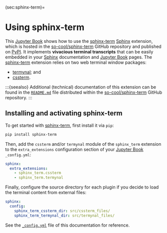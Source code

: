 (sec:sphinx-term)=
# Using sphinx-term #

This [Jupyter Book] shows how to use the [sphinx-term] [Sphinx] extension,
which is hosted in the [so-cool/sphinx-term] GitHub repository and published
on [PyPI].
It implements **vivacious terminal transcripts** that can be easily embedded
in your [Sphinx] documentation and [Jupyter Book] pages.
The [sphinx-term] extension relies on two web terminal window packages:
* [termynal]; and
* [cssterm].

:::{seealso}
Additional (technical) documentation of this extension can be found in the
[`README.md`] file distributed within the [so-cool/sphinx-term] GitHub
repository.
:::

## Installing and activating sphinx-term ##

To get started with [sphinx-term], first install it via `pip`:
```bash
pip install sphinx-term
```
Then, add the `cssterm` and/or `termynal` module of the `sphinx_term`
extension to the `extra_extensions` configuration section of your
[Jupyter Book] `_config.yml`:
```yaml
sphinx:
  extra_extensions:
    - sphinx_term.cssterm
    - sphinx_term.termynal
```
Finally, configure the source directory for each plugin if you decide to
load the terminal content from external files:
```yaml
sphinx:
  config:
    sphinx_term_cssterm_dir: src/cssterm_files/
    sphinx_term_termynal_dir: src/termynal_files/
```
See the [`_config.yml`] file of this documentation for reference.

[Jupyter Book]: https://jupyterbook.org/
[sphinx-term]: https://github.com/So-Cool/sphinx-term
[so-cool/sphinx-term]: https://github.com/So-Cool/sphinx-term
[Sphinx]: https://www.sphinx-doc.org/
[PyPI]: https://pypi.org/project/sphinx-term
[termynal]: https://github.com/ines/termynal
[cssterm]: https://github.com/nstephens/cssterm
[`README.md`]: https://github.com/So-Cool/sphinx-term#readme
[`_config.yml`]: https://github.com/So-Cool/sphinx-term/blob/master/docs/_config.yml#L38
